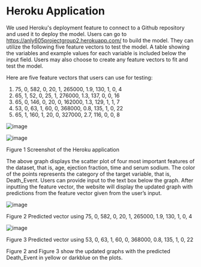 # Heroku Application

We used Heroku's deployment feature to connect to a Github repository and used it to deploy the model. Users can go to https://anly605projectgroup2.herokuapp.com/ to build the model. They can utilize the following five feature vectors to test the model. A table showing the variables and example values for each variable is included below the input field. Users may also choose to create any feature vectors to fit and test the model.

Here are five feature vectors that users can use for testing:
1. 75, 0, 582, 0, 20, 1, 265000, 1.9, 130, 1, 0, 4
2. 65, 1, 52, 0, 25, 1, 276000, 1.3, 137, 0, 0, 16
3. 65, 0, 146, 0, 20, 0, 162000, 1.3, 129, 1, 1, 7
4. 53, 0, 63, 1, 60, 0, 368000, 0.8, 135, 1, 0, 22
5. 65, 1, 160, 1, 20, 0, 327000, 2.7, 116, 0, 0, 8

![image](https://github.com/jw1927/anly605projectgroup2/figure1-1.png)

![image](https://github.com/jw1927/anly605projectgroup2/figure1-2.png)

Figure 1  Screenshot of the Heroku application

The above graph displays the scatter plot of four most important features of the dataset, that is, age, ejection fraction, time and serum sodium. The color of the points represents the category of the target variable, that is, Death_Event. Users can provide input to the text box below the graph. After inputting the feature vector, the website will display the updated graph with predictions from the feature vector given from the user’s input.

![image](https://github.com/jw1927/anly605projectgroup2/figure2.png)

Figure 2  Predicted vector using 75, 0, 582, 0, 20, 1, 265000, 1.9, 130, 1, 0, 4

![image](https://github.com/jw1927/anly605projectgroup2/figure3.png)

Figure 3  Predicted vector using 53, 0, 63, 1, 60, 0, 368000, 0.8, 135, 1, 0, 22

Figure 2 and Figure 3 show the updated graphs with the predicted Death_Event in yellow or darkblue on the plots.
